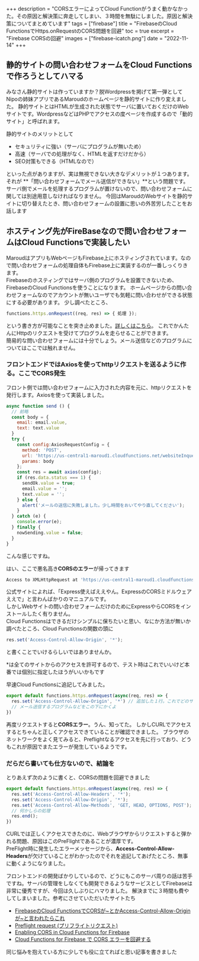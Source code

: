 +++
description = "CORSエラーによってCloud Functionがうまく動かなかった。その原因と解決策に奔走してしまい、３時間を無駄にしました。原因と解決策についてまとめています"
tags = ["firebase"]
title = "FirebaseのCloud FunctionsでHttps.onRequestのCORS問題を回避"
toc = true
excerpt = "Firebase CORSの回避"
images = ["firebase-icatch.png"]
date = "2022-11-14"
+++


## 静的サイトの問い合わせフォームをCloud Functionsで作ろうとしてハマる

みなさん静的サイトは作っていますか？脱Wordpressを掲げて第一弾としてNipoの姉妹アプリであるMaroudのホームページを静的サイトに作り変えました。
静的サイトとはHTMLが生成された状態でサーバに置いておくだけのWebサイトです。WordpressなどはPHPでアクセスの度ページを作成するので「動的サイト」と呼ばれます。

静的サイトのメリットとして

- セキュリティに強い（サーバにプログラムが無いため）
- 高速（サーバでの処理がなく、HTMLを返すだけだから）
- SEO対策もできる（HTMLなので）

といった点がありますが、実は無視できない大きなデメリットが１つあります。それが **「問い合わせフォームでメール送信ができない」**という問題です。  
サーバ側でメールを処理するプログラムが置けないので、問い合わせフォームに関しては別途用意しなければなりません。
今回はMaroudのWebサイトを静的サイトに切り替えたとき、問い合わせフォームの設置に思いの外苦労したことをお話します

## ホスティング先がFireBaseなので問い合わせフォームはCloud Functionsで実装したい

MaroudはアプリもWebページもFirebase上にホスティングされています。なので問い合わせフォームの処理自体もFirebase上に実装するのが一番しっくりきます。  
Firebaseのホスティングではサーバ側のプログラムを設置できないため、FirebaseのCloud Functionsを使うことになります。
ホームページからの問い合わせフォームなのでアカウントが無いユーザでも気軽に問い合わせができる状態にする必要があります。
少し調べたところ、

```javascript
functions.https.onRequest((req, res) => { 処理 });
```

という書き方が可能なことを突き止めました。[詳しくはこちら](https://firebase.google.com/docs/functions/http-events?hl=ja)。
これでかんたんにHttpのリクエストを受けてプログラムを走らせることができます。  
簡易的な問い合わせフォームには十分でしょう。メール送信などのプログラムについてはここでは触れません。

### フロントエンドではAxiosを使ってhttpリクエストを送るように作る。ここでCORS発生

フロント側では問い合わせフォームに入力された内容を元に、httpリクエストを発行します。Axiosを使って実装しました。

```javascript
async function send () {
  // 前略
  const body = {
    email: email.value,
    text: text.value
  }
  try {
    const config:AxiosRequestConfig = {
      method: 'POST',
      url: 'https://us-central1-maroud1.cloudfunctions.net/websiteInquery',
      params: body
    };
    const res = await axios(config);
    if (res.data.status === 1) {
      sendOk.value = true;
      email.value = '';
      text.value = '';
    } else {
      alert('メールの送信に失敗しました。少し時間をおいてやり直してください');
    }
  } catch (e) {
    console.error(e);
  } finally {
    nowSending.value = false;
  }
}
```

こんな感じですね。

はい、ここで悪名高き**CORSのエラー**が帰ってきます

```sh
Access to XMLHttpRequest at 'https://us-central1-maroud1.cloudfunctions.net/test?email=info%40sndbox.jp&text=test' from origin 'http://localhost:3000' has been blocked by CORS policy: No 'Access-Control-Allow-Origin' header is present on the requested resource.
```

公式サイトによれば、「Express使えばええやん。ExpressのCORSミドルウェアええで」と言わんばかりのマニュアルです。  
しかしWebサイトの問い合わせフォームだけのためにExpressやらCORSをインストールしたく有りません。  
Cloud Functionsはできるだけシンプルに保ちたいと思い、なにか方法が無いか調べたところ、Cloud Functionsの関数の頭に

```javascript
res.set('Access-Control-Allow-Origin', '*');
```

と書くことでいけるらしいではありませんか。

<Alice>*は全てのサイトからのアクセスを許可するので、テスト時はこれでいいけど本番では個別に指定したほうがいいかもです</Alice>

早速Cloud Functionsに追記してみました。

```javascript
export default functions.https.onRequest(async(req, res) => {
  res.set('Access-Control-Allow-Origin', '*') // 追加した１行。これでどのサイトからもリクエストできるようになる？
  // メール送信するプログラムなどをこの下にかくよ
})
```

再度リクエストすると**CORSエラー**。うん、知ってた。
しかしCURLでアクセスするとちゃんと正しくアクセスできていることが確認できました。
ブラウザのネットワークをよく見てみると、Preflightなるアクセスを先に行っており、どうもこれが原因でまたエラーが発生しているようです。

### だらだら書いても仕方ないので、結論を

とりあえず次のように書くと、CORSの問題を回避できました

```javascript
export default functions.https.onRequest(async(req, res) => {
  res.set('Access-Control-Allow-Headers', '*');
  res.set('Access-Control-Allow-Origin', '*');
  res.set('Access-Control-Allow-Methods', 'GET, HEAD, OPTIONS, POST');
  // 何かしらの処理
  res.end();
})
```

CURLでは正しくアクセスできたのに、Webブラウザからリクエストすると弾かれる問題、原因はこのPreFlightであることが濃厚です。  
PreFlight時に発生したエラーメッセージから、**Access-Control-Allow-Headers**が欠けていることがわかったのでそれを追記してあげたところ、無事に動くようになりました。  

フロントエンドの開発ばかりしているので、どうにもこのサーバ周りの話は苦手ですね。サーバの管理をしなくても開発できるようなサービスとしてFirebaseは非常に優秀ですが、今回は久しぶりにハマりました。
解決までに３時間も費やしてしまいました。参考にさせていただいたサイトたち

- [FirebaseのCloud FunctionsでCORSが~とかAccess-Control-Allow-Originが~と言われたらこれ](https://qiita.com/qrusadorz/items/40234ac0b5c5c2315cad)
- [Preflight request (プリフライトリクエスト)](https://developer.mozilla.org/ja/docs/Glossary/Preflight_request)
- [Enabling CORS in Cloud Functions for Firebase](https://stackoverflow.com/questions/42755131/enabling-cors-in-cloud-functions-for-firebase)
- [Cloud Functions for Firebase で CORS エラーを回避する](https://zenn.dev/ryo_kawamata/articles/cors-on-firebase-functions)

同じ悩みを抱えている方に少しでも役に立てればと思い記事を書きました
